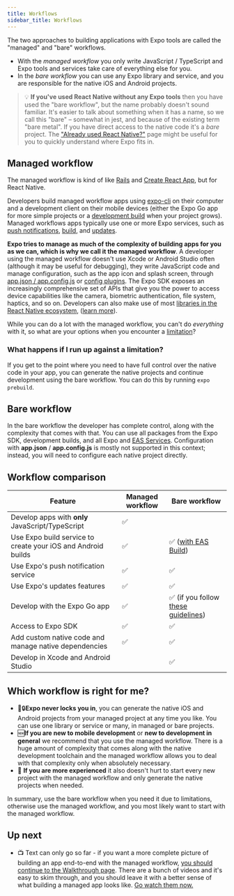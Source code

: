 ```yaml
---
title: Workflows
sidebar_title: Workflows
---
```


The two approaches to building applications with Expo tools are called the "managed" and "bare" workflows.

- With the _managed workflow_ you only write JavaScript / TypeScript and Expo tools and services take care of everything else for you.
- In the _bare workflow_ you can use any Expo library and service, and you are responsible for the native iOS and Android projects.

> 💡 **If you've used React Native without any Expo tools** then you have used the "bare workflow", but the name probably doesn't sound familiar. It's easier to talk about something when it has a name, so we call this "bare" – somewhat in jest, and because of the existing term "bare metal". If you have direct access to the native code it's a _bare_ project. The ["Already used React Native?"](../workflow/already-used-react-native.md) page might be useful for you to quickly understand where Expo fits in.

## Managed workflow

The managed workflow is kind of like [Rails](https://rubyonrails.org/) and [Create React App](https://github.com/facebook/create-react-app), but for React Native.

Developers build managed workflow apps using [expo-cli](../workflow/expo-cli.md) on their computer and a development client on their mobile devices (either the Expo Go app for more simple projects or a [development build](../development/introduction.md) when your project grows). Managed workflows apps typically use one or more Expo services, such as [push notifications](../push-notifications/overview.md), [build](../distribution/building-standalone-apps.md), and [updates](../eas-update/getting-started.md).

**Expo tries to manage as much of the complexity of building apps for you as we can, which is why we call it the managed workflow**. A developer using the managed workflow doesn't use Xcode or Android Studio often (although it may be useful for debugging), they write JavaScript code and manage configuration, such as the app icon and splash screen, through [app.json / app.config.js](../workflow/configuration.md) or [config plugins](../guides/config-plugins.md). The Expo SDK exposes an increasingly comprehensive set of APIs that give you the power to access device capabilities like the camera, biometric authentication, file system, haptics, and so on. Developers can also make use of most [libraries in the React Native ecosystem](https://reactnative.directory/), ([learn more](../workflow/using-libraries.md)).

While you can do a lot with the managed workflow, you can't do _everything_ with it, so what are your options when you encounter a [limitation](../introduction/why-not-expo.md)?

### What happens if I run up against a limitation?

If you get to the point where you need to have full control over the native code in your app, you can generate the native projects and continue development using the bare workflow. You can do this by running `expo prebuild`.

## Bare workflow

In the bare workflow the developer has complete control, along with the complexity that comes with that. You can use all packages from the Expo SDK, development builds, and all Expo and [EAS Services](https://expo.dev/eas). Configuration with **app.json** / **app.config.js** is mostly not supported in this context; instead, you will need to configure each native project directly.

## Workflow comparison

| Feature                                                      | Managed workflow | Bare workflow                                                       |
| ------------------------------------------------------------ | ---------------- | ------------------------------------------------------------------- |
| Develop apps with **only** JavaScript/TypeScript             | ✅               |                                                                     |
| Use Expo build service to create your iOS and Android builds | ✅               | ✅ ([with EAS Build](/build/introduction.md))                       |
| Use Expo's push notification service                         | ✅               | ✅                                                                  |
| Use Expo's updates features                                  | ✅               | ✅                                                                  |
| Develop with the Expo Go app                                 | ✅               | ✅ (if you follow [these guidelines](../bare/using-expo-client.md)) |
| Access to Expo SDK                                           | ✅               | ✅                                                                  |
| Add custom native code and manage native dependencies        | ✅               | ✅                                                                  |
| Develop in Xcode and Android Studio                          |                  | ✅                                                                  |

## Which workflow is right for me?

- 🚫🔒**Expo never locks you in**, you can generate the native iOS and Android projects from your managed project at any time you like. You can use one library or service or many, in managed or bare projects.
- 🆕**If you are new to mobile development** or **new to development in general** we recommend that you use the managed workflow. There is a huge amount of complexity that comes along with the native development toolchain and the managed workflow allows you to deal with that complexity only when absolutely necessary.
- 🧠 **If you are more experienced** it also doesn't hurt to start every new project with the managed workflow and only generate the native projects when needed.

In summary, use the bare workflow when you need it due to limitations, otherwise use the managed workflow, and you most likely want to start with the managed workflow.

## Up next

- 📺 Text can only go so far - if you want a more complete picture of building an app end-to-end with the managed workflow, [you should continue to the Walkthrough page](../introduction/walkthrough.md). There are a bunch of videos and it's easy to skim through, and you should leave it with a better sense of what building a managed app looks like. [Go watch them now.](../introduction/walkthrough.md)
